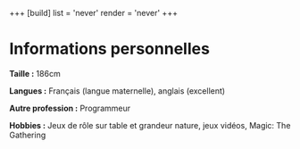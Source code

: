 +++
[build]
  list = 'never'
  render = 'never'
+++

# Informations personnelles

**Taille&nbsp;:** 186cm

**Langues&nbsp;:** Français (langue maternelle), anglais (excellent)

**Autre profession&nbsp;:** Programmeur

**Hobbies&nbsp;:** Jeux de rôle sur table et grandeur nature, jeux vidéos, Magic:&nbsp;The Gathering
